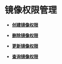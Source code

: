 # 镜像权限管理<a name="swr_02_0225"></a>

 

-   **[创建镜像权限](创建镜像权限.md)**  

-   **[删除镜像权限](删除镜像权限.md)**  

-   **[更新镜像权限](更新镜像权限.md)**  

-   **[查询镜像权限](查询镜像权限.md)**  


